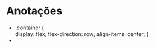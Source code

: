 # Anotações
* .container {    
    display: flex;
    flex-direction: row;
    align-items: center;
}
* 